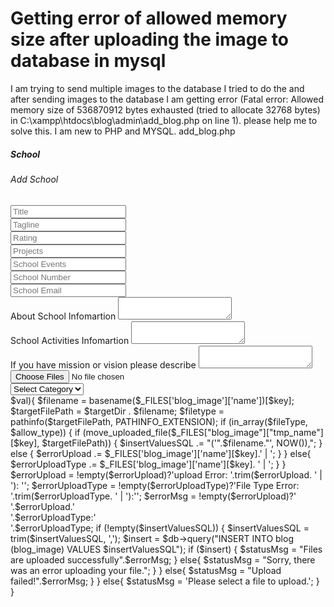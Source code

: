 
# Getting error of allowed memory size after uploading the image to database in mysql

I am trying to send multiple images to the database I tried to do the and after sending images to the database I am getting error (Fatal error: Allowed memory size of 536870912 bytes exhausted (tried to allocate 32768 bytes) in C:\xampp\htdocs\blog\admin\add_blog.php on line 1). please help me to solve this. I am new to PHP and MYSQL.
add_blog.php
<?php include 'header.php';
    ini_set('memory_limit', '44M');
if (isset($_SESSION['user_data'])) {
    // This will fetch the author id that is stored in index['0'].
    $author_id = $_SESSION['user_data']['0'];
    $sql = "SELECT * FROM categories";
    $query = mysqli_query($config, $sql);
}
?>

<div class="container">
    <h5 class="mb-2 text-gray-800">School</h5>
    <div class="row">
        <div class="col-xl-8 col-lg-6">
            <div class="card">
                <div class="card-header">
                    <h6 class="font-weight-bold text-primary mt-2">Add School</h6>
                </div>
                <div class="card-body">
                    <form action="" method="POST" enctype="multipart/form-data">
                        <div class="mb-3">
                            <input type="text" name="blog_title" placeholder="Title" class="form-control">
                        </div>
                        <div class="mb-3">
                            <input type="text" name="school_tagline" placeholder="Tagline" class="form-control">
                        </div>
                        <div class="mb-3">
                            <input type="text" name="school_rating" placeholder="Rating" class="form-control">
                        </div>
                        <div class="mb-3">
                            <input type="text" name="school_projects" placeholder="Projects" class="form-control">
                        </div>
                        <div class="mb-3">
                            <input type="text" name="school_events" placeholder="School Events" class="form-control">
                        </div>
                        <div class="mb-3">
                            <input type="text" name="school_mobile" placeholder="School Number" class="form-control">
                        </div>
                        <div class="mb-3">
                            <input type="text" name="school_email" placeholder="School Email" class="form-control">
                        </div>
                        <div class="mb-3">
                            <label for="">About School Infomartion</label>
                            <textarea class="form-control" name="blog_body" id="blog" rows="2"></textarea>
                        </div>
                        <div class="mb-3">
                            <label for="">School Activities Infomartion</label>
                            <textarea class="form-control" name="school_activities" id="blog" rows="2"></textarea>
                        </div>
                        <div class="mb-3">
                            <label for="">If you have mission or vision please describe</label>
                            <textarea class="form-control" name="school_mission_vision" id="blog" rows="2"></textarea>
                        </div>
                        <div class="mb-3">
                            <input type="file" name="blog_image" multiple="multiple" class="form-control">
                        </div>
                        <div class="mb-3">
                            <select class="form-control" name="category">
                                <option value="" name="category">Select Category</option>
                                <!-- $cats will fetch all all the data that is store in the categories. -->
                                <?php while ($cats = mysqli_fetch_assoc($query)) { ?>
                                    <option value="<?= $cats['cat_id'] ?>">
                                        <?= $cats['cat_name'] ?>
                                    </option>

                                <?php } ?>
                                }
                            </select>
                        </div>
                        <div class="mb-3">
                            <input type="submit" name="add_blog" value="Add" class="btn btn-primary">
                            <a class="btn btn-secondary" href="index.php">Back</a>
                        </div>
                    </form>
                </div>
            </div>
        </div>
    </div>
</div>

<?php
include 'footer.php';

if (isset($_POST['submit'])) {
    $destination = "upload/";
    $allow_type = ['jpg', 'png', 'jpeg', 'svg', 'webp'];

    $filename = array_filter($_FILES['blog_image']['name']);
    if (!empty($filename)) {
        foreach($filename as $key=>$val){
            $filename = basename($_FILES['blog_image']['name'])[$key];
            $targetFilePath = $targetDir . $filename;
            $filetype = pathinfo($targetFilePath, PATHINFO_EXTENSION);
            if (in_array($fileType, $allow_type)) {
                if (move_uploaded_file($_FILES["blog_image"]["tmp_name"][$key], $targetFilePath)) {
                    $insertValuesSQL .= "('".$filename."', NOW()),";
                } 
                else {
                    $errorUpload .= $_FILES['blog_image']['name'][$key].' | ';
                }
            }
            else{
                $errorUploadType .= $_FILES['blog_image']['name'][$key]. ' | ';
            }
        }

        $errorUpload = !empty($errorUpload)?'upload Error: '.trim($errorUpload. ' | '): '';
        $errorUploadType = !empty($errorUploadType)?'File Type Error: '.trim($errorUploadType. ' | '):''; 
        $errorMsg = !empty($errorUpload)?'<br/>'.$errorUpload.'<br/>'.$errorUploadType:'<br/>'.$errorUploadType;

        if (!empty($insertValuesSQL)) {
            $insertValuesSQL = trim($insertValuesSQL, ',');
            $insert = $db->query("INSERT INTO blog (blog_image) VALUES $insertValuesSQL");
            if ($insert) {
                $statusMsg = "Files are uploaded successfully".$errorMsg;
            }
            else{
                $statusMsg = "Sorry, there was an error uploading your file.";
            }
        }
        else{
            $statusMsg = "Upload failed!".$errorMsg;
        }
    }
    else{
        $statusMsg = 'Please select a file to upload.';
    }
}


        